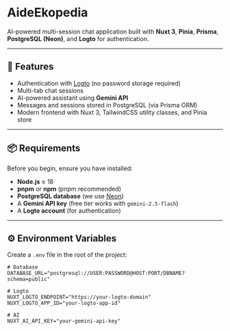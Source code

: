 # AideEkopedia

AI-powered multi-session chat application built with **Nuxt 3**, **Pinia**, **Prisma**, **PostgreSQL (Neon)**, and **Logto** for authentication.

---

## 🚀 Features
- Authentication with [Logto](https://logto.dev/) (no password storage required)
- Multi-tab chat sessions
- AI-powered assistant using **Gemini API**
- Messages and sessions stored in PostgreSQL (via Prisma ORM)
- Modern frontend with Nuxt 3, TailwindCSS utility classes, and Pinia store

---

## 📦 Requirements
Before you begin, ensure you have installed:

- **Node.js** ≥ 18
- **pnpm** or **npm** (pnpm recommended)
- **PostgreSQL database** (we use [Neon](https://neon.tech/))
- A **Gemini API key** (free tier works with `gemini-2.5-flash`)
- A **Logto account** (for authentication)

---

## ⚙️ Environment Variables
Create a `.env` file in the root of the project:

```env
# Database
DATABASE_URL="postgresql://USER:PASSWORD@HOST:PORT/DBNAME?schema=public"

# Logto
NUXT_LOGTO_ENDPOINT="https://your-logto-domain"
NUXT_LOGTO_APP_ID="your-logto-app-id"

# AI
NUXT_AI_API_KEY="your-gemini-api-key"